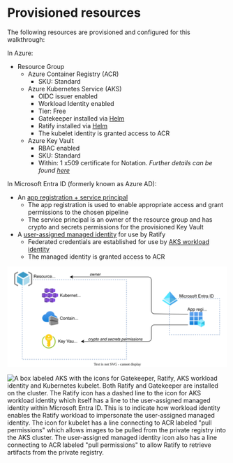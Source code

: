 # Provisioned resources

The following resources are provisioned and configured for this walkthrough:

In Azure:

- Resource Group
  - Azure Container Registry (ACR)
    - SKU: Standard
  - Azure Kubernetes Service (AKS)
    - OIDC issuer enabled
    - Workload Identity enabled
    - Tier: Free
    - Gatekeeper installed via [Helm](https://helm.sh/)
    - Ratify installed via [Helm](https://helm.sh/)
    - The kubelet identity is granted access to ACR
  - Azure Key Vault
    - RBAC enabled
    - SKU: Standard
    - Within: 1 x509 certificate for Notation. _Further details can be found [here](../supplemental/signing-keys-and-certificates.md)_
  
In Microsoft Entra ID (formerly known as Azure AD):

- An [app registration + service principal](https://learn.microsoft.com/en-us/azure/active-directory/develop/app-objects-and-service-principals?tabs=azure-cli)
  - The app registration is used to enable appropriate access and grant permissions to the chosen pipeline
  - The service principal is an owner of the resource group and has crypto and secrets permissions for the provisioned Key Vault
- A [user-assigned managed identity](https://learn.microsoft.com/en-us/azure/active-directory/managed-identities-azure-resources/overview) for use by Ratify
  - Federated credentials are established for use by [AKS workload identity](https://learn.microsoft.com/en-us/azure/aks/workload-identity-overview)
  - The managed identity is granted access to ACR

![A resource group containing the icons for AKS, ACR and Key Vault. An app registration in Microsoft Entra ID. A line from the app registration to the resource group labeled "owner" to indicate ownership of the resource group by the underlying service principal. A second line from the app registration to Key Vault labeled crypto and secrets permissions to indicate the assigned roles granted to enable Notation to sign artifacts within the pipeline.](../../images/infrastructure.pipeline.drawio.svg)

![A box labeled AKS with the icons for Gatekeeper, Ratify, AKS workload identity and Kubernetes kubelet. Both Ratify and Gatekeeper are installed on the cluster. The Ratify icon has a dashed line to the icon for AKS workload identity which itself has a line to the user-assigned managed identity within Microsoft Entra ID. This is to indicate how workload identity enables the Ratify workload to impersonate the user-assigned managed identity. The icon for kubelet has a line connecting to ACR labeled "pull permissions" which allows images to be pulled from the private registry into the AKS cluster. The user-assigned managed identity icon also has a line connecting to ACR labeled "pull permissions" to allow Ratify to retrieve artifacts from the private registry.](../../images/infrastructure.environment.drawio.svg)
